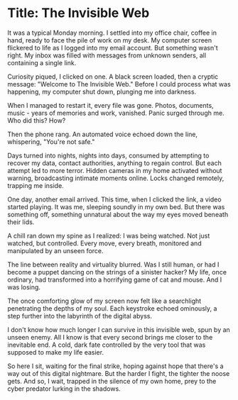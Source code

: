 # Title: The Invisible Web

It was a typical Monday morning. I settled into my office chair, coffee in hand, ready to face the pile of work on my desk. My computer screen flickered to life as I logged into my email account. But something wasn't right. My inbox was filled with messages from unknown senders, all containing a single link. 

Curiosity piqued, I clicked on one. A black screen loaded, then a cryptic message: "Welcome to The Invisible Web." Before I could process what was happening, my computer shut down, plunging me into darkness. 

When I managed to restart it, every file was gone. Photos, documents, music - years of memories and work, vanished. Panic surged through me. Who did this? How?

Then the phone rang. An automated voice echoed down the line, whispering, "You're not safe."

Days turned into nights, nights into days, consumed by attempting to recover my data, contact authorities, anything to regain control. But each attempt led to more terror. Hidden cameras in my home activated without warning, broadcasting intimate moments online. Locks changed remotely, trapping me inside. 

One day, another email arrived. This time, when I clicked the link, a video started playing. It was me, sleeping soundly in my own bed. But there was something off, something unnatural about the way my eyes moved beneath their lids. 

A chill ran down my spine as I realized: I was being watched. Not just watched, but controlled. Every move, every breath, monitored and manipulated by an unseen force. 

The line between reality and virtuality blurred. Was I still human, or had I become a puppet dancing on the strings of a sinister hacker? My life, once ordinary, had transformed into a horrifying game of cat and mouse. And I was losing.

The once comforting glow of my screen now felt like a searchlight penetrating the depths of my soul. Each keystroke echoed ominously, a step further into the labyrinth of the digital abyss. 

I don't know how much longer I can survive in this invisible web, spun by an unseen enemy. All I know is that every second brings me closer to the inevitable end. A cold, dark fate controlled by the very tool that was supposed to make my life easier. 

So here I sit, waiting for the final strike, hoping against hope that there's a way out of this digital nightmare. But the harder I fight, the tighter the noose gets. And so, I wait, trapped in the silence of my own home, prey to the cyber predator lurking in the shadows.